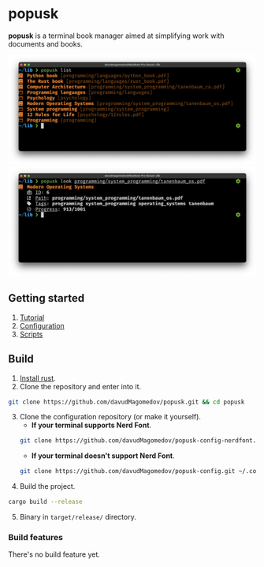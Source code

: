# popusk
**popusk** is a terminal book manager aimed at simplifying work with documents and books.

![First example](assets/1_ex.png)
![Second example](assets/2_ex.png)

## Getting started
1. [Tutorial](docs/tutorial.md)
2. [Configuration](docs/config.md)
3. [Scripts](docs/lua_script.md)

## Build
1. [Install rust](https://www.rust-lang.org/tools/install).
2. Clone the repository and enter into it.
```bash
git clone https://github.com/davudMagomedov/popusk.git && cd popusk
```
3. Clone the configuration repository (or make it yourself).
    - **If your terminal supports Nerd Font**.
    ```bash
    git clone https://github.com/davudMagomedov/popusk-config-nerdfont.git ~/.config/popusk
    ```
    - **If your terminal doesn't support Nerd Font**.
    ```bash
    git clone https://github.com/davudMagomedov/popusk-config.git ~/.config/popusk
    ```
4. Build the project.
```bash
cargo build --release
```
5. Binary in `target/release/` directory.

### Build features
There's no build feature yet.

